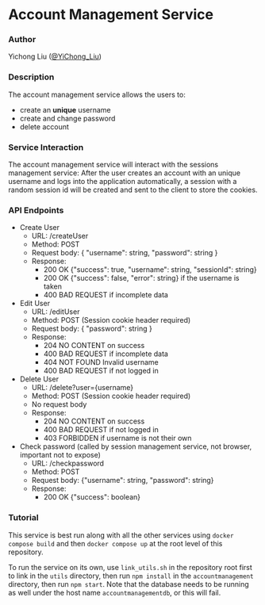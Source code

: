 # Account Management Service

### Author

Yichong Liu ([@YiChong_Liu](https://github.com/YiChong-Liu))

### Description

The account management service allows the users to:

- create an **unique** username 
- create and change password
- delete account

### Service Interaction

The account management service will interact with the sessions management service: After the user creates an account with an unique username and logs into the application automatically,  a session with a random session id will be created and sent to the client to store the cookies.

### API Endpoints

- Create User
  - URL: /createUser
  - Method: POST
  - Request body: { "username": string, "password": string }
  - Response: 
    - 200 OK {"success": true, "username": string, "sessionId": string}
    - 200 OK {"success": false, "error": string} if the username is taken
    - 400 BAD REQUEST if incomplete data
- Edit User
  - URL: /editUser
  - Method: POST (Session cookie header required)
  - Request body: { "password": string }
  - Response: 
    - 204 NO CONTENT on success
    - 400 BAD REQUEST if incomplete data
    - 404 NOT FOUND Invalid username
    - 400 BAD REQUEST if not logged in
- Delete User
  - URL: /delete?user={username}
  - Method: POST (Session cookie header required)
  - No request body
  - Response: 
    - 204 NO CONTENT on success
    - 400 BAD REQUEST if not logged in
    - 403 FORBIDDEN if username is not their own
- Check password (called by session management service, not browser, important not to expose)
  - URL: /checkpassword
  - Method: POST
  - Request body: {"username": string, "password": string}
  - Response:
    - 200 OK {"success": boolean}

### Tutorial

This service is best run along with all the other services using `docker compose build` and then `docker compose up` at the root level of this repository.

To run the service on its own, use `link_utils.sh` in the repository root first to link in the `utils` directory, then run `npm install` in the `accountmanagement` directory, then run `npm start`. Note that the database needs to be running as well under the host name `accountmanagementdb`, or this will fail.
